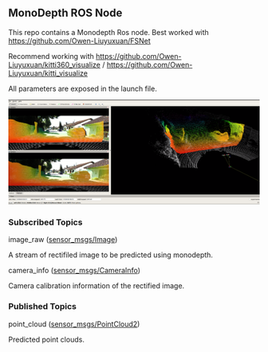 ## MonoDepth ROS Node

This repo contains a Monodepth Ros node. Best worked with https://github.com/Owen-Liuyuxuan/FSNet

Recommend working with https://github.com/Owen-Liuyuxuan/kitti360_visualize / https://github.com/Owen-Liuyuxuan/kitti_visualize

All parameters are exposed in the launch file.

![image](example.png)

### Subscribed Topics

image_raw ([sensor_msgs/Image](http://docs.ros.org/en/api/sensor_msgs/html/msg/Image.html))

A stream of rectifiled image to be predicted using monodepth.

camera_info ([sensor_msgs/CameraInfo](http://docs.ros.org/en/api/sensor_msgs/html/msg/CameraInfo.html))

Camera calibration information of the rectified image.

### Published Topics

point_cloud ([sensor_msgs/PointCloud2](http://docs.ros.org/en/api/sensor_msgs/html/msg/PointCloud2.html))

Predicted point clouds.

